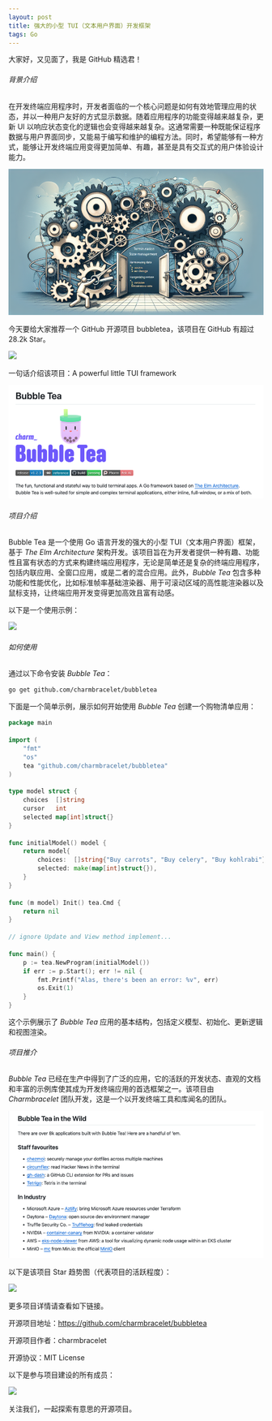 ```yaml
---
layout: post
title: 强大的小型 TUI（文本用户界面）开发框架
tags: Go
---
```


大家好，又见面了，我是 GitHub 精选君！

###### 背景介绍

在开发终端应用程序时，开发者面临的一个核心问题是如何有效地管理应用的状态，并以一种用户友好的方式显示数据。随着应用程序的功能变得越来越复杂，更新 UI 以响应状态变化的逻辑也会变得越来越复杂。这通常需要一种既能保证程序数据与用户界面同步，又能易于编写和维护的编程方法。同时，希望能够有一种方式，能够让开发终端应用变得更加简单、有趣，甚至是具有交互式的用户体验设计能力。

![](https://raw.githubusercontent.com/ZhuPeng/pic/master/mac/compress_tmp-26b3aeeaf3bb27fb1175f2f55d1c9dc8.png)

今天要给大家推荐一个 GitHub 开源项目 bubbletea，该项目在 GitHub 有超过 28.2k Star。

![](https://stats.deeptrain.net/repo/charmbracelet/bubbletea/?theme=light)

一句话介绍该项目：A powerful little TUI framework

![](https://raw.githubusercontent.com/ZhuPeng/pic/master/images/compress_image-20241125224812572.png)


###### 项目介绍

Bubble Tea 是一个使用 Go 语言开发的强大的小型 TUI（文本用户界面）框架，基于 *The Elm Architecture* 架构开发。该项目旨在为开发者提供一种有趣、功能性且富有状态的方式来构建终端应用程序，无论是简单还是复杂的终端应用程序，包括内联应用、全窗口应用，或是二者的混合应用。此外，*Bubble Tea* 包含多种功能和性能优化，比如标准帧率基础渲染器、用于可滚动区域的高性能渲染器以及鼠标支持，让终端应用开发变得更加高效且富有动感。

以下是一个使用示例：

![](https://stuff.charm.sh/bubbletea/bubbletea-example.gif)

###### 如何使用

通过以下命令安装 *Bubble Tea*：

```bash
go get github.com/charmbracelet/bubbletea
```

下面是一个简单示例，展示如何开始使用 *Bubble Tea* 创建一个购物清单应用：

```go
package main

import (
    "fmt"
    "os"
    tea "github.com/charmbracelet/bubbletea"
)

type model struct {
    choices  []string
    cursor   int
    selected map[int]struct{}
}

func initialModel() model {
    return model{
        choices:  []string{"Buy carrots", "Buy celery", "Buy kohlrabi"},
        selected: make(map[int]struct{}),
    }
}

func (m model) Init() tea.Cmd {
    return nil
}

// ignore Update and View method implement...

func main() {
    p := tea.NewProgram(initialModel())
    if err := p.Start(); err != nil {
        fmt.Printf("Alas, there's been an error: %v", err)
        os.Exit(1)
    }
}
```

这个示例展示了 *Bubble Tea* 应用的基本结构，包括定义模型、初始化、更新逻辑和视图渲染。

###### 项目推介

*Bubble Tea* 已经在生产中得到了广泛的应用，它的活跃的开发状态、直观的文档和丰富的示例库使其成为开发终端应用的首选框架之一。该项目由 *Charmbracelet* 团队开发，这是一个以开发终端工具和库闻名的团队。

![](https://raw.githubusercontent.com/ZhuPeng/pic/master/images/compress_image-20241125225126771.png)

以下是该项目 Star 趋势图（代表项目的活跃程度）：

![](https://api.star-history.com/svg?repos=charmbracelet/bubbletea&type=Timeline)

更多项目详情请查看如下链接。

开源项目地址：https://github.com/charmbracelet/bubbletea 

开源项目作者：charmbracelet

开源协议：MIT License

以下是参与项目建设的所有成员：

![](https://contrib.rocks/image?repo=charmbracelet/bubbletea)

关注我们，一起探索有意思的开源项目。


